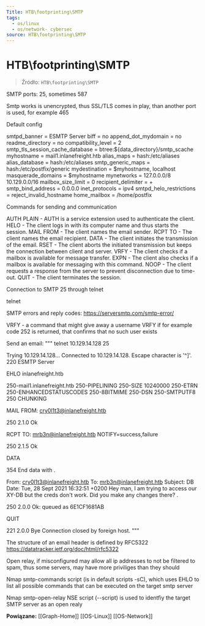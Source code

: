 ```yaml
---
Title: HTB\footprinting\SMTP
tags:
  - os/linux
  - os/network- cybersec
source: HTB\footprinting\SMTP
---
```


# HTB\footprinting\SMTP

> Źródło: `HTB\footprinting\SMTP`

SMTP
ports: 25, sometimes 587

Smtp works is unencrypted, thus SSL/TLS comes in play, than another port is used, for example 465

Default config

smtpd_banner = ESMTP Server
biff = no
append_dot_mydomain = no
readme_directory = no
compatibility_level = 2
smtp_tls_session_cache_database = btree:${data_directory}/smtp_scache
myhostname = mail1.inlanefreight.htb
alias_maps = hash:/etc/aliases
alias_database = hash:/etc/aliases
smtp_generic_maps = hash:/etc/postfix/generic
mydestination = $myhostname, localhost
masquerade_domains = $myhostname
mynetworks = 127.0.0.0/8 10.129.0.0/16
mailbox_size_limit = 0
recipient_delimiter = +
smtp_bind_address = 0.0.0.0
inet_protocols = ipv4
smtpd_helo_restrictions = reject_invalid_hostname
home_mailbox = /home/postfix

Commands for sending and communication

AUTH PLAIN	- AUTH is a service extension used to authenticate the client.
HELO	- The client logs in with its computer name and thus starts the session.
MAIL FROM	- The client names the email sender.
RCPT TO	- The client names the email recipient.
DATA	- The client initiates the transmission of the email.
RSET	- The client aborts the initiated transmission but keeps the connection between client and server.
VRFY	- The client checks if a mailbox is available for message transfer.
EXPN	- The client also checks if a mailbox is available for messaging with this command.
NOOP	- The client requests a response from the server to prevent disconnection due to time-out.
QUIT	- The client terminates the session.

Connection to SMTP 25 through telnet

telnet <ip address> <port>

SMTP errors and reply codes:
https://serversmtp.com/smtp-error/

VRFY - a command that might give away a username
VRFY <username>
if for example code 252 is returned, that confirms that no such user exists

Send an email:
"""
telnet 10.129.14.128 25

Trying 10.129.14.128...
Connected to 10.129.14.128.
Escape character is '^]'.
220 ESMTP Server

EHLO inlanefreight.htb

250-mail1.inlanefreight.htb
250-PIPELINING
250-SIZE 10240000
250-ETRN
250-ENHANCEDSTATUSCODES
250-8BITMIME
250-DSN
250-SMTPUTF8
250 CHUNKING

MAIL FROM: <cry0l1t3@inlanefreight.htb>

250 2.1.0 Ok

RCPT TO: <mrb3n@inlanefreight.htb> NOTIFY=success,failure

250 2.1.5 Ok

DATA

354 End data with <CR><LF>.<CR><LF>

From: <cry0l1t3@inlanefreight.htb>
To: <mrb3n@inlanefreight.htb>
Subject: DB
Date: Tue, 28 Sept 2021 16:32:51 +0200
Hey man, I am trying to access our XY-DB but the creds don't work.
Did you make any changes there?
.

250 2.0.0 Ok: queued as 6E1CF1681AB

QUIT

221 2.0.0 Bye
Connection closed by foreign host.
"""

The structure of an email header is defined by RFC5322
https://datatracker.ietf.org/doc/html/rfc5322

Open relay, if misconfigured may allow all ip addresses to not be filtered to spam, thus some servers, may have more priviliges than they should

Nmap smtp-commands script (is in default scripts -sC), which uses EHLO to list all possible commands that can be executed on the target smtp server

Nmap smtp-open-relay NSE script (--script) is used to identfiy the target SMTP server as an open realy

**Powiązane:** [[Graph-Home]] [[OS-Linux]] [[OS-Network]]
